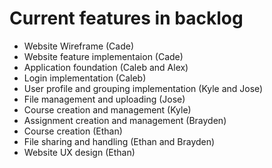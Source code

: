 # Current features in backlog
* Website Wireframe (Cade)
* Website feature implementaion (Cade)
* Application foundation (Caleb and Alex)
* Login implementation (Caleb)
* User profile and grouping implementation (Kyle and Jose)
* File management and uploading (Jose)
* Course creation and management (Kyle)
* Assignment creation and management (Brayden)
* Course creation (Ethan)
* File sharing and handling (Ethan and Brayden)
* Website UX design (Ethan)

